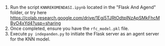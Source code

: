 1. Run the script `KNNREKOMENDASI.ipynb` located in the "Flask And Agend" folder, or try here https://colab.research.google.com/drive/1Egj5TJRtOdtplNzApSMkFhcMByO4xYd4?usp=sharing
2. Once completed, ensure you have the `rfc_model.pkl` file.
3. Execute `py indepanden.py` to initiate the Flask server as an agent server for the KNN model.
